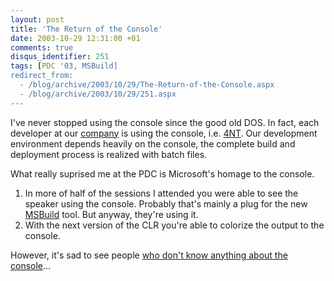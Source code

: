 ```yaml
---
layout: post
title: 'The Return of the Console'
date: 2003-10-29 12:31:00 +01
comments: true
disqus_identifier: 251
tags: [PDC '03, MSBuild]
redirect_from:
  - /blog/archive/2003/10/29/The-Return-of-the-Console.aspx
  - /blog/archive/2003/10/29/251.aspx
---
```


I've never stopped using the console since the good old DOS. In fact, each developer at our [company](http://www.cycos.com/) is using the console, i.e. [4NT](http://www.jpsoft.com/4ntdes.htm). Our development environment depends heavily on the console, the complete build and deployment process is realized with batch files.

What really suprised me at the PDC is Microsoft's homage to the console.

1. In more of half of the sessions I attended you were able to see the speaker using the console. Probably that's mainly a plug for the new [MSBuild](/archive/2003/10/27/tls347-introducing-msbuild-the-universal-build-engine-for-visual-studio-whidbey-and-longhorn/) tool. But anyway, they're using it.
2. With the next version of the CLR you're able to colorize the output to the console.

However, it's sad to see people [who don't know anything about the console](http://www.codeproject.com/threads/pausep.asp?msg=296675#xx296675xx)...
